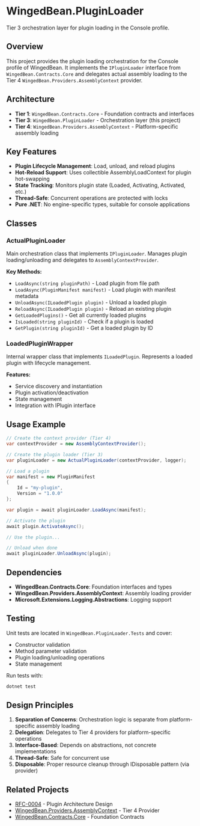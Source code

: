 # WingedBean.PluginLoader

Tier 3 orchestration layer for plugin loading in the Console profile.

## Overview

This project provides the plugin loading orchestration for the Console profile of WingedBean. It implements the `IPluginLoader` interface from `WingedBean.Contracts.Core` and delegates actual assembly loading to the Tier 4 `WingedBean.Providers.AssemblyContext` provider.

## Architecture

- **Tier 1**: `WingedBean.Contracts.Core` - Foundation contracts and interfaces
- **Tier 3**: `WingedBean.PluginLoader` - Orchestration layer (this project)
- **Tier 4**: `WingedBean.Providers.AssemblyContext` - Platform-specific assembly loading

## Key Features

- **Plugin Lifecycle Management**: Load, unload, and reload plugins
- **Hot-Reload Support**: Uses collectible AssemblyLoadContext for plugin hot-swapping
- **State Tracking**: Monitors plugin state (Loaded, Activating, Activated, etc.)
- **Thread-Safe**: Concurrent operations are protected with locks
- **Pure .NET**: No engine-specific types, suitable for console applications

## Classes

### ActualPluginLoader

Main orchestration class that implements `IPluginLoader`. Manages plugin loading/unloading and delegates to `AssemblyContextProvider`.

**Key Methods:**
- `LoadAsync(string pluginPath)` - Load plugin from file path
- `LoadAsync(PluginManifest manifest)` - Load plugin with manifest metadata
- `UnloadAsync(ILoadedPlugin plugin)` - Unload a loaded plugin
- `ReloadAsync(ILoadedPlugin plugin)` - Reload an existing plugin
- `GetLoadedPlugins()` - Get all currently loaded plugins
- `IsLoaded(string pluginId)` - Check if a plugin is loaded
- `GetPlugin(string pluginId)` - Get a loaded plugin by ID

### LoadedPluginWrapper

Internal wrapper class that implements `ILoadedPlugin`. Represents a loaded plugin with lifecycle management.

**Features:**
- Service discovery and instantiation
- Plugin activation/deactivation
- State management
- Integration with IPlugin interface

## Usage Example

```csharp
// Create the context provider (Tier 4)
var contextProvider = new AssemblyContextProvider();

// Create the plugin loader (Tier 3)
var pluginLoader = new ActualPluginLoader(contextProvider, logger);

// Load a plugin
var manifest = new PluginManifest
{
    Id = "my-plugin",
    Version = "1.0.0"
};

var plugin = await pluginLoader.LoadAsync(manifest);

// Activate the plugin
await plugin.ActivateAsync();

// Use the plugin...

// Unload when done
await pluginLoader.UnloadAsync(plugin);
```

## Dependencies

- **WingedBean.Contracts.Core**: Foundation interfaces and types
- **WingedBean.Providers.AssemblyContext**: Assembly loading provider
- **Microsoft.Extensions.Logging.Abstractions**: Logging support

## Testing

Unit tests are located in `WingedBean.PluginLoader.Tests` and cover:
- Constructor validation
- Method parameter validation
- Plugin loading/unloading operations
- State management

Run tests with:
```bash
dotnet test
```

## Design Principles

1. **Separation of Concerns**: Orchestration logic is separate from platform-specific assembly loading
2. **Delegation**: Delegates to Tier 4 providers for platform-specific operations
3. **Interface-Based**: Depends on abstractions, not concrete implementations
4. **Thread-Safe**: Safe for concurrent use
5. **Disposable**: Proper resource cleanup through IDisposable pattern (via provider)

## Related Projects

- [RFC-0004](../../../docs/rfcs/rfc-0004-plugin-architecture.md) - Plugin Architecture Design
- [WingedBean.Providers.AssemblyContext](../WingedBean.Providers.AssemblyContext/) - Tier 4 Provider
- [WingedBean.Contracts.Core](../../../../framework/src/WingedBean.Contracts.Core/) - Foundation Contracts
